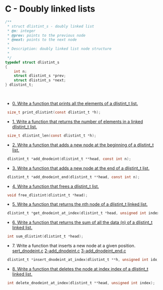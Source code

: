 # C - Doubly linked lists

```c
/**
 * struct dlistint_s - doubly linked list
 * @n: integer
 * @prev: points to the previous node
 * @next: points to the next node
 *
 * Description: doubly linked list node structure
 * 
 */
typedef struct dlistint_s
{
    int n;
    struct dlistint_s *prev;
    struct dlistint_s *next;
} dlistint_t;
```
&nbsp;
&nbsp;

- [0. Write a function that prints all the elements of a dlistint_t list.](int_dlistint.c)
```c
 size_t print_dlistint(const dlistint_t *h);
```

- [1. Write a function that returns the number of elements in a linked dlistint_t list.](istint_len.c)
```c
 size_t dlistint_len(const dlistint_t *h);
```

- [2. Write a function that adds a new node at the beginning of a dlistint_t list.](d_dnodeint.c)
```c
 dlistint_t *add_dnodeint(dlistint_t **head, const int n);
```

- [3. Write a function that adds a new node at the end of a dlistint_t list.](d_dnodeint_end.c)
```c
 dlistint_t *add_dnodeint_end(dlistint_t **head, const int n);
```

- [4. Write a function that frees a dlistint_t list.](ee_dlistint.c)
```c
 void free_dlistint(dlistint_t *head);
```

- [5. Write a function that returns the nth node of a dlistint_t linked list.](t_dnodeint.c)
```c
 dlistint_t *get_dnodeint_at_index(dlistint_t *head, unsigned int index);
```

- [6. Write a function that returns the sum of all the data (n) of a dlistint_t linked list.](m_dlistint.c)
```c
 int sum_dlistint(dlistint_t *head);
```

- 7\. Write a function that inserts a new node at a given position. [sert_dnodeint.c](sert_dnodeint.c) [2-add_dnodeint.c](2-add_dnodeint.c) [3-add_dnodeint_end.c](3-add_dnodeint_end.c)
```c
 dlistint_t *insert_dnodeint_at_index(dlistint_t **h, unsigned int idx, int n);
```

- [8. Write a function that deletes the node at index index of a dlistint_t linked list.](lete_dnodeint.c)
```c
 int delete_dnodeint_at_index(dlistint_t **head, unsigned int index);
```
